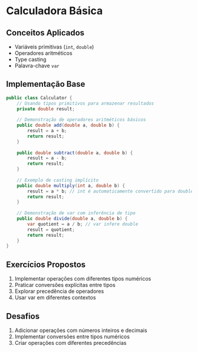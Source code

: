 # Calculadora Básica

## Conceitos Aplicados
- Variáveis primitivas (`int`, `double`)
- Operadores aritméticos
- Type casting
- Palavra-chave `var`

## Implementação Base

```java
public class Calculator {
    // Usando tipos primitivos para armazenar resultados
    private double result;
    
    // Demonstração de operadores aritméticos básicos
    public double add(double a, double b) {
        result = a + b;
        return result;
    }
    
    public double subtract(double a, double b) {
        result = a - b;
        return result;
    }
    
    // Exemplo de casting implícito
    public double multiply(int a, double b) {
        result = a * b; // int é automaticamente convertido para double
        return result;
    }
    
    // Demonstração de var com inferência de tipo
    public double divide(double a, double b) {
        var quotient = a / b; // var infere double
        result = quotient;
        return result;
    }
}
```

## Exercícios Propostos

1. Implementar operações com diferentes tipos numéricos
2. Praticar conversões explícitas entre tipos
3. Explorar precedência de operadores
4. Usar var em diferentes contextos

## Desafios
1. Adicionar operações com números inteiros e decimais
2. Implementar conversões entre tipos numéricos
3. Criar operações com diferentes precedências
